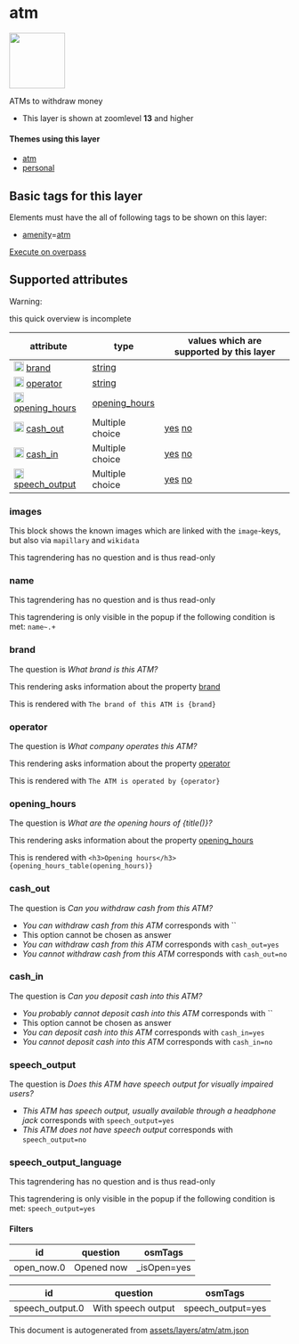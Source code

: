 

 atm 
=====



<img src='https://mapcomplete.osm.be/circle:white;./assets/layers/atm/atm.svg' height="100px"> 

ATMs to withdraw money






  - This layer is shown at zoomlevel **13** and higher




#### Themes using this layer 





  - [atm](https://mapcomplete.osm.be/atm)
  - [personal](https://mapcomplete.osm.be/personal)




 Basic tags for this layer 
---------------------------



Elements must have the all of following tags to be shown on this layer:



  - <a href='https://wiki.openstreetmap.org/wiki/Key:amenity' target='_blank'>amenity</a>=<a href='https://wiki.openstreetmap.org/wiki/Tag:amenity%3Datm' target='_blank'>atm</a>


[Execute on overpass](http://overpass-turbo.eu/?Q=%5Bout%3Ajson%5D%5Btimeout%3A90%5D%3B(%20%20%20%20nwr%5B%22amenity%22%3D%22atm%22%5D(%7B%7Bbbox%7D%7D)%3B%0A)%3Bout%20body%3B%3E%3Bout%20skel%20qt%3B)



 Supported attributes 
----------------------



Warning: 

this quick overview is incomplete



attribute | type | values which are supported by this layer
----------- | ------ | ------------------------------------------
[<img src='https://mapcomplete.osm.be/assets/svg/statistics.svg' height='18px'>](https://taginfo.openstreetmap.org/keys/brand#values) [brand](https://wiki.openstreetmap.org/wiki/Key:brand) | [string](../SpecialInputElements.md#string) | 
[<img src='https://mapcomplete.osm.be/assets/svg/statistics.svg' height='18px'>](https://taginfo.openstreetmap.org/keys/operator#values) [operator](https://wiki.openstreetmap.org/wiki/Key:operator) | [string](../SpecialInputElements.md#string) | 
[<img src='https://mapcomplete.osm.be/assets/svg/statistics.svg' height='18px'>](https://taginfo.openstreetmap.org/keys/opening_hours#values) [opening_hours](https://wiki.openstreetmap.org/wiki/Key:opening_hours) | [opening_hours](../SpecialInputElements.md#opening_hours) | 
[<img src='https://mapcomplete.osm.be/assets/svg/statistics.svg' height='18px'>](https://taginfo.openstreetmap.org/keys/cash_out#values) [cash_out](https://wiki.openstreetmap.org/wiki/Key:cash_out) | Multiple choice | [yes](https://wiki.openstreetmap.org/wiki/Tag:cash_out%3Dyes) [no](https://wiki.openstreetmap.org/wiki/Tag:cash_out%3Dno)
[<img src='https://mapcomplete.osm.be/assets/svg/statistics.svg' height='18px'>](https://taginfo.openstreetmap.org/keys/cash_in#values) [cash_in](https://wiki.openstreetmap.org/wiki/Key:cash_in) | Multiple choice | [yes](https://wiki.openstreetmap.org/wiki/Tag:cash_in%3Dyes) [no](https://wiki.openstreetmap.org/wiki/Tag:cash_in%3Dno)
[<img src='https://mapcomplete.osm.be/assets/svg/statistics.svg' height='18px'>](https://taginfo.openstreetmap.org/keys/speech_output#values) [speech_output](https://wiki.openstreetmap.org/wiki/Key:speech_output) | Multiple choice | [yes](https://wiki.openstreetmap.org/wiki/Tag:speech_output%3Dyes) [no](https://wiki.openstreetmap.org/wiki/Tag:speech_output%3Dno)




### images 



This block shows the known images which are linked with the `image`-keys, but also via `mapillary` and `wikidata`

This tagrendering has no question and is thus read-only





### name 



This tagrendering has no question and is thus read-only



This tagrendering is only visible in the popup if the following condition is met: `name~.+`



### brand 



The question is  *What brand is this ATM?*

This rendering asks information about the property  [brand](https://wiki.openstreetmap.org/wiki/Key:brand) 

This is rendered with  `The brand of this ATM is {brand}`





### operator 



The question is  *What company operates this ATM?*

This rendering asks information about the property  [operator](https://wiki.openstreetmap.org/wiki/Key:operator) 

This is rendered with  `The ATM is operated by {operator}`





### opening_hours 



The question is  *What are the opening hours of {title()}?*

This rendering asks information about the property  [opening_hours](https://wiki.openstreetmap.org/wiki/Key:opening_hours) 

This is rendered with  `<h3>Opening hours</h3>{opening_hours_table(opening_hours)}`





### cash_out 



The question is  *Can you withdraw cash from this ATM?*





  - *You can withdraw cash from this ATM*  corresponds with  ``
  - This option cannot be chosen as answer
  - *You can withdraw cash from this ATM*  corresponds with  `cash_out=yes`
  - *You cannot withdraw cash from this ATM*  corresponds with  `cash_out=no`




### cash_in 



The question is  *Can you deposit cash into this ATM?*





  - *You probably cannot deposit cash into this ATM*  corresponds with  ``
  - This option cannot be chosen as answer
  - *You can deposit cash into this ATM*  corresponds with  `cash_in=yes`
  - *You cannot deposit cash into this ATM*  corresponds with  `cash_in=no`




### speech_output 



The question is  *Does this ATM have speech output for visually impaired users?*





  - *This ATM has speech output, usually available through a headphone jack*  corresponds with  `speech_output=yes`
  - *This ATM does not have speech output*  corresponds with  `speech_output=no`




### speech_output_language 



This tagrendering has no question and is thus read-only



This tagrendering is only visible in the popup if the following condition is met: `speech_output=yes`



#### Filters 





id | question | osmTags
---- | ---------- | ---------
open_now.0 | Opened now | _isOpen=yes




id | question | osmTags
---- | ---------- | ---------
speech_output.0 | With speech output | speech_output=yes
 

This document is autogenerated from [assets/layers/atm/atm.json](https://github.com/pietervdvn/MapComplete/blob/develop/assets/layers/atm/atm.json)